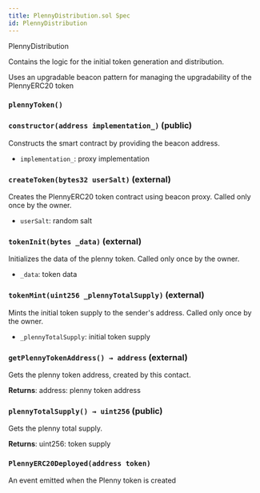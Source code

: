 ```yaml
---
title: PlennyDistribution.sol Spec
id: PlennyDistribution
---
```


 PlennyDistribution

Contains the logic for the initial token generation and distribution.

   Uses an upgradable beacon pattern for managing the upgradability of the PlennyERC20 token


### `plennyToken()`

### `constructor(address implementation_)` (public)

Constructs the smart contract by providing the beacon address.




- `implementation_`: proxy implementation



### `createToken(bytes32 userSalt)` (external)

Creates the PlennyERC20 token contract using beacon proxy. Called only once by the owner.




- `userSalt`: random salt



### `tokenInit(bytes _data)` (external)

Initializes the data of the plenny token. Called only once by the owner.




- `_data`: token data



### `tokenMint(uint256 _plennyTotalSupply)` (external)

Mints the initial token supply to the sender's address. Called only once by the owner.




- `_plennyTotalSupply`: initial token supply



### `getPlennyTokenAddress() → address` (external)

Gets the plenny token address, created by this contact.





**Returns**: address: plenny token address


### `plennyTotalSupply() → uint256` (public)

Gets the plenny total supply.





**Returns**: uint256: token supply



### `PlennyERC20Deployed(address token)`

An event emitted when the Plenny token is created



